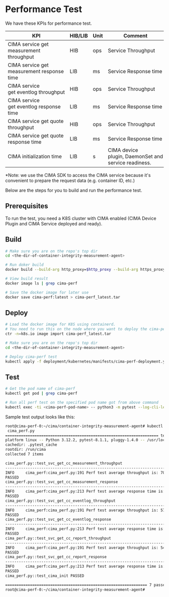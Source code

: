 # Performance Test

We have these KPIs for performance test.

| KPI​                                        | HIB/LIB​ | Unit​ | Comment​                                              |
| ------------------------------------------- | -------- | ----- | ----------------------------------------------------- |
| CIMA service get measurement throughput​    | HIB​     | ops​  | Service Throughput​                                   |
| CIMA service get measurement response time​ | LIB​     | ms​   | Service Response time​                                |
| CIMA service get eventlog throughput​       | HIB​     | ops​  | Service Throughput​                                   |
| CIMA service get eventlog response time​    | LIB​     | ms​   | Service Response time​                                |
| CIMA service get quote throughput​          | HIB​     | ops​  | Service Throughput​                                   |
| CIMA service get quote response time​       | LIB​     | ms​   | Service Response time​                                |
| CIMA initialization time​                   | LIB​     | s​    | CIMA device plugin, DaemonSet and service readiness.​ |

*Note: we use the CIMA SDK to access the CIMA service because it's convenient to prepare the request data (e.g. container ID, etc.)​

Below are the steps for you to build and run the performance test.

## Prerequisites

To run the test, you need a K8S cluster with CIMA enabled (CIMA Device Plugin and CIMA Service deployed and ready).

## Build

```bash
# Make sure you are on the repo's top dir
cd <the-dir-of-container-integrity-measurement-agent>

# Run doker build
docker build --build-arg http_proxy=$http_proxy --build-arg https_proxy=$https_proxy --build-arg no_proxy=$no_proxy -t cima-perf:latest -f container/cima-perf/Dockerfile .

# View build result
docker image ls | grep cima-perf

# Save the docker image for later use
docker save cima-perf:latest > cima-perf_latest.tar
```

## Deploy

```bash
# Load the docker image for K8S using containerd.
# You need to run this on the node where you want to deploy the cima-perf test
ctr -n=k8s.io image import cima-perf_latest.tar

# Make sure you are on the repo's top dir
cd <the-dir-of-container-integrity-measurement-agent>

# Deploy cima-perf test
kubectl apply -f deployment/kubernetes/manifests/cima-perf-deployment.yaml
```

## Test

```bash
# Get the pod name of cima-perf
kubectl get pod | grep cima-perf

# Run all perf test on the specified pod name got from above command
kubectl exec -ti <cima-perf-pod-name> -- python3 -m pytest --log-cli-level=INFO --verbose cima_perf.py
```

Sample test output looks like this:

```bash
root@cima-perf-0:~/cima/container-integrity-measurement-agent# kubectl exec -ti cima-perf-7f8798bf85-8s6zg -- python3 -m pytest --log-cli-level=INFO --verbose
 cima_perf.py
==================================================================== test session starts ====================================================================
platform linux -- Python 3.12.2, pytest-8.1.1, pluggy-1.4.0 -- /usr/local/bin/python3
cachedir: .pytest_cache
rootdir: /run/cima
collected 7 items

cima_perf.py::test_svc_get_cc_measurement_throughput
----------------------------------------------------------------------- live log call -----------------------------------------------------------------------
INFO     cima_perf:cima_perf.py:191 Perf test average throughput is: 70.75 ops (operations per second)
PASSED                                                                                                                                                [ 14%]
cima_perf.py::test_svc_get_cc_measurement_response
----------------------------------------------------------------------- live log call -----------------------------------------------------------------------
INFO     cima_perf:cima_perf.py:213 Perf test average response time is: 25.89662575 ms (milliseconds)
PASSED                                                                                                                                                [ 28%]
cima_perf.py::test_svc_get_cc_eventlog_throughput
----------------------------------------------------------------------- live log call -----------------------------------------------------------------------
INFO     cima_perf:cima_perf.py:191 Perf test average throughput is: 57.8 ops (operations per second)
PASSED                                                                                                                                                [ 42%]
cima_perf.py::test_svc_get_cc_eventlog_response
----------------------------------------------------------------------- live log call -----------------------------------------------------------------------
INFO     cima_perf:cima_perf.py:213 Perf test average response time is: 76.130223 ms (milliseconds)
PASSED                                                                                                                                                [ 57%]
cima_perf.py::test_svc_get_cc_report_throughput
----------------------------------------------------------------------- live log call -----------------------------------------------------------------------
INFO     cima_perf:cima_perf.py:191 Perf test average throughput is: 54.9 ops (operations per second)
PASSED                                                                                                                                                [ 71%]
cima_perf.py::test_svc_get_cc_report_response
----------------------------------------------------------------------- live log call -----------------------------------------------------------------------
INFO     cima_perf:cima_perf.py:213 Perf test average response time is: 29.38618825 ms (milliseconds)
PASSED                                                                                                                                                [ 85%]
cima_perf.py::test_cima_init PASSED                                                                                                                   [100%]

=============================================================== 7 passed in 66.95s (0:01:06) ================================================================
root@cima-perf-0:~/cima/container-integrity-measurement-agent#
```
